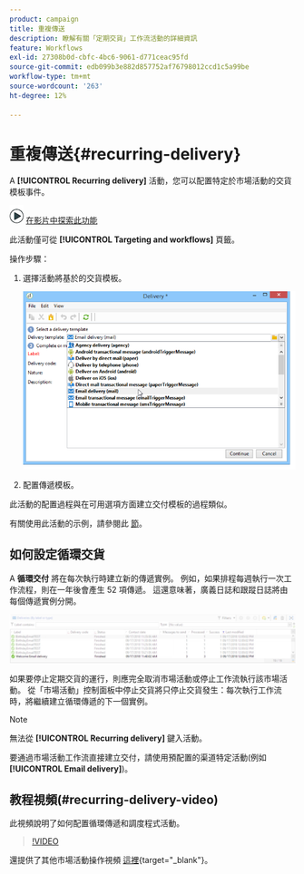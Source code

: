 ```yaml
---
product: campaign
title: 重複傳送
description: 瞭解有關「定期交貨」工作流活動的詳細資訊
feature: Workflows
exl-id: 27308b0d-cbfc-4bc6-9061-d771ceac95fd
source-git-commit: edb099b3e882d857752af76798012ccd1c5a99be
workflow-type: tm+mt
source-wordcount: '263'
ht-degree: 12%

---
```


# 重複傳送{#recurring-delivery}



A **[!UICONTROL Recurring delivery]** 活動，您可以配置特定於市場活動的交貨模板事件。

![](assets/do-not-localize/how-to-video.png) [在影片中探索此功能](#recurring-delivery-video)

此活動僅可從 **[!UICONTROL Targeting and workflows]** 頁籤。

操作步驟：

1. 選擇活動將基於的交貨模板。

   ![](assets/recurring_delivery_001.png)

1. 配置傳遞模板。

此活動的配置過程與在可用選項方面建立交付模板的過程類似。

有關使用此活動的示例，請參閱此 [節](send-a-birthday-email.md#creating-a-recurring-delivery-in-a-targeting-workflow)。

## 如何設定循環交貨

A **循環交付** 將在每次執行時建立新的傳遞實例。 例如，如果排程每週執行一次工作流程，則在一年後會產生 52 項傳遞。 這還意味著，廣義日誌和跟蹤日誌將由每個傳遞實例分開。

![循環傳遞](assets/delivery_recurring.jpg)

如果要停止定期交貨的運行，則應完全取消市場活動或停止工作流執行該市場活動。 從「市場活動」控制面板中停止交貨將只停止交貨發生：每次執行工作流時，將繼續建立循環傳遞的下一個實例。

>[!NOTE]
>
>無法從 **[!UICONTROL Recurring delivery]** 鍵入活動。
> 
>要通過市場活動工作流直接建立交付，請使用預配置的渠道特定活動(例如 **[!UICONTROL Email delivery]**)。

## 教程視頻(#recurring-delivery-video)

此視頻說明了如何配置循環傳遞和調度程式活動。

>[!VIDEO](https://video.tv.adobe.com/v/25040?quality=12)

還提供了其他市場活動操作視頻 [這裡](https://experienceleague.adobe.com/docs/campaign-learn/tutorials/getting-started/introduction-to-adobe-campaign.html){target="_blank"}。
